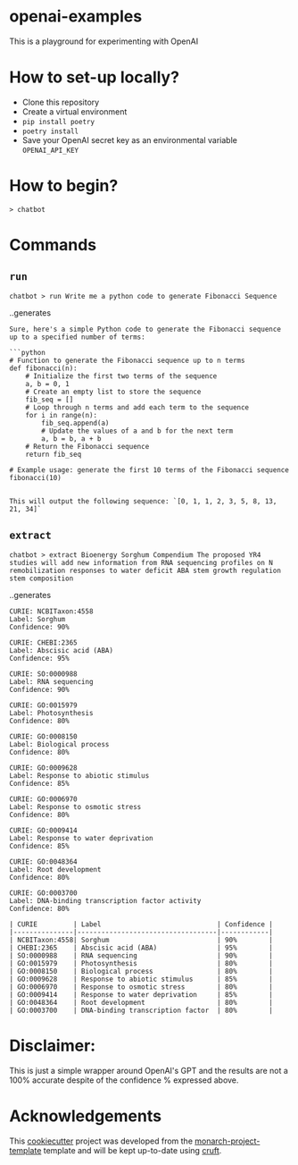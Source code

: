 # openai-examples

This is a playground for experimenting with OpenAI

# How to set-up locally?
- Clone this repository
- Create a virtual environment
- `pip install poetry`
- `poetry install`
- Save your OpenAI secret key as an environmental variable `OPENAI_API_KEY`

# How to begin?
```
> chatbot
```

# Commands
## `run`

```
chatbot > run Write me a python code to generate Fibonacci Sequence
```
..generates 
```
Sure, here's a simple Python code to generate the Fibonacci sequence up to a specified number of terms:

```python
# Function to generate the Fibonacci sequence up to n terms
def fibonacci(n):
    # Initialize the first two terms of the sequence
    a, b = 0, 1
    # Create an empty list to store the sequence
    fib_seq = []
    # Loop through n terms and add each term to the sequence
    for i in range(n):
        fib_seq.append(a)
        # Update the values of a and b for the next term
        a, b = b, a + b
    # Return the Fibonacci sequence
    return fib_seq

# Example usage: generate the first 10 terms of the Fibonacci sequence
fibonacci(10)


This will output the following sequence: `[0, 1, 1, 2, 3, 5, 8, 13, 21, 34]`
```

## `extract`

```
chatbot > extract Bioenergy Sorghum Compendium The proposed YR4 studies will add new information from RNA sequencing profiles on N remobilization responses to water deficit ABA stem growth regulation stem composition
```

..generates 
```
CURIE: NCBITaxon:4558
Label: Sorghum
Confidence: 90%

CURIE: CHEBI:2365
Label: Abscisic acid (ABA)
Confidence: 95%

CURIE: SO:0000988
Label: RNA sequencing
Confidence: 90%

CURIE: GO:0015979
Label: Photosynthesis
Confidence: 80%

CURIE: GO:0008150
Label: Biological process
Confidence: 80%

CURIE: GO:0009628
Label: Response to abiotic stimulus
Confidence: 85%

CURIE: GO:0006970
Label: Response to osmotic stress
Confidence: 80%

CURIE: GO:0009414
Label: Response to water deprivation
Confidence: 85%

CURIE: GO:0048364
Label: Root development
Confidence: 80%

CURIE: GO:0003700
Label: DNA-binding transcription factor activity
Confidence: 80%

| CURIE         | Label                             | Confidence |
|---------------|-----------------------------------|------------|
| NCBITaxon:4558| Sorghum                           | 90%        |
| CHEBI:2365    | Abscisic acid (ABA)               | 95%        |
| SO:0000988    | RNA sequencing                    | 90%        |
| GO:0015979    | Photosynthesis                    | 80%        |
| GO:0008150    | Biological process                | 80%        |
| GO:0009628    | Response to abiotic stimulus      | 85%        |
| GO:0006970    | Response to osmotic stress        | 80%        |
| GO:0009414    | Response to water deprivation     | 85%        |
| GO:0048364    | Root development                  | 80%        |
| GO:0003700    | DNA-binding transcription factor  | 80%        |
```

# Disclaimer:
This is just a simple wrapper around OpenAI's GPT and the results are not a 100% accurate despite of the confidence % expressed above. 
# Acknowledgements

This [cookiecutter](https://cookiecutter.readthedocs.io/en/stable/README.html) project was developed from the [monarch-project-template](https://github.com/monarch-initiative/monarch-project-template) template and will be kept up-to-date using [cruft](https://cruft.github.io/cruft/).